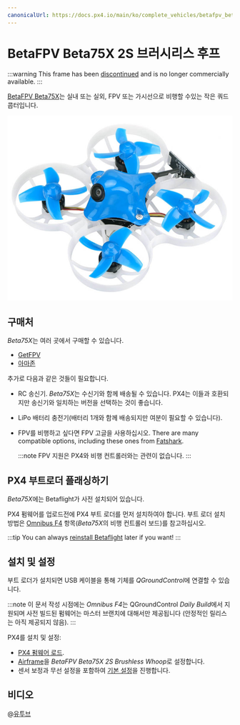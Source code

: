 ```yaml
---
canonicalUrl: https://docs.px4.io/main/ko/complete_vehicles/betafpv_beta75x
---
```


# BetaFPV Beta75X 2S 브러시리스 후프

:::warning
This frame has been [discontinued](../flight_controller/autopilot_experimental.md) and is no longer commercially available.
:::

[BetaFPV Beta75X](https://betafpv.com/products/beta75x-2s-whoop-quadcopter)는 실내 또는 실외, FPV 또는 가시선으로 비행할 수있는 작은 쿼드콥터입니다.

![BetaFPV Beta75X](../../assets/hardware/betafpv_beta75x.jpg)

## 구매처

*Beta75X*는 여러 곳에서 구매할 수 있습니다.
- [GetFPV](https://www.getfpv.com/beta75x-2s-brushless-whoop-micro-quadcopter-xt30-frsky.html)
- [아마존](https://www.amazon.com/BETAFPV-Beta75X-Brushless-Quadcopter-Smartaudio/dp/B07H86XSPW)

추가로 다음과 같은 것들이 필요합니다.
- RC 송신기. *Beta75X*는 수신기와 함께 배송될 수 있습니다. PX4는 이들과 호환되지만 송신기와 일치하는 버전을 선택하는 것이 좋습니다.
- LiPo 배터리 충전기(배터리 1개와 함께 배송되지만 여분이 필요할 수 있습니다).
- FPV를 비행하고 싶다면 FPV 고글을 사용하십시오. There are many compatible options, including these ones from [Fatshark](https://www.fatshark.com/product-page/dominator-v3).

  :::note
FPV 지원은 PX4와 비행 컨트롤러와는 관련이 없습니다.
:::

## PX4 부트로더 플래싱하기

*Beta75X*에는 Betaflight가 사전 설치되어 있습니다.

PX4 펌웨어를 업로드전에 PX4 부트 로더를 먼저 설치하여야 합니다. 부트 로더 설치 방법은 [Omnibus F4](../flight_controller/omnibus_f4_sd.md#bootloader) 항목(*Beta75X*의 비행 컨트롤러 보드)를 참고하십시오.

:::tip
You can always [reinstall Betaflight](../advanced_config/bootloader_update_from_betaflight.md#reinstall-betaflight) later if you want!
:::

## 설치 및 설정

부트 로더가 설치되면 USB 케이블을 통해 기체를 *QGroundControl*에 연결할 수 있습니다.

:::note
이 문서 작성 시점에는 *Omnibus F4*는 QGroundControl *Daily Build*에서 지원되며 사전 빌드된 펌웨어는 마스터 브랜치에 대해서만 제공됩니다 (안정적인 릴리스는 아직 제공되지 않음).
:::

PX4를 설치 및 설정:
- [PX4 펌웨어 로드](../config/firmware.md).
- [Airframe](../config/airframe.md)을 *BetaFPV Beta75X 2S Brushless Whoop*로 설정합니다.
- 센서 보정과 무선 설정을 포함하여 [기본 설정](../config/README.md)을 진행합니다.

## 비디오

@[유투브](https://youtu.be/_-O0kv0Qsh4)
